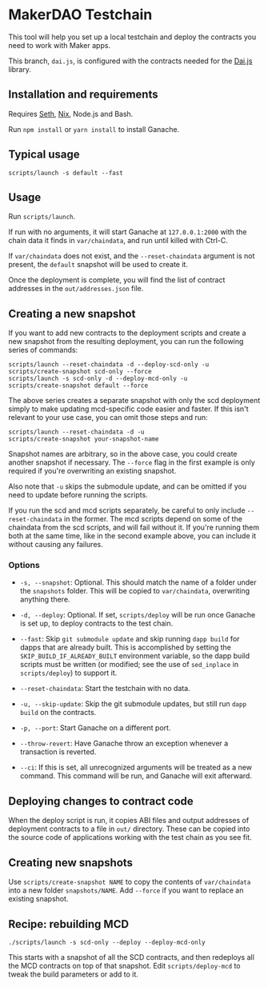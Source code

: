 # MakerDAO Testchain

This tool will help you set up a local testchain and deploy the contracts you need to work with Maker apps.

This branch, `dai.js`, is configured with the contracts needed for the [Dai.js](https://github.com/makerdao/dai.js) library.

## Installation and requirements

Requires [Seth](https://dapp.tools/seth/), [Nix](https://github.com/NixOS/nix), Node.js and Bash.

Run `npm install` or `yarn install` to install Ganache.

## Typical usage

```
scripts/launch -s default --fast
```

## Usage

Run `scripts/launch`.

If run with no arguments, it will start Ganache at `127.0.0.1:2000` with the chain data it finds in `var/chaindata`, and run until killed with Ctrl-C.

If `var/chaindata` does not exist, and the `--reset-chaindata` argument is not present, the `default` snapshot will be used to create it.

Once the deployment is complete, you will find the list of contract addresses in the `out/addresses.json` file.

## Creating a new snapshot

If you want to add new contracts to the deployment scripts and create a new snapshot from the resulting deployment, you can run the following series of commands:

```
scripts/launch --reset-chaindata -d --deploy-scd-only -u
scripts/create-snapshot scd-only --force
scripts/launch -s scd-only -d --deploy-mcd-only -u
scripts/create-snapshot default --force
```

The above series creates a separate snapshot with only the scd deployment simply to make updating mcd-specific code easier and faster. If this isn't relevant to your use case, you can omit those steps and run:

```
scripts/launch --reset-chaindata -d -u
scripts/create-snapshot your-snapshot-name
```

Snapshot names are arbitrary, so in the above case, you could create another snapshot if necessary. The `--force` flag in the first example is only required if you're overwriting an existing snapshot.

Also note that `-u` skips the submodule update, and can be omitted if you need to update before running the scripts.

If you run the scd and mcd scripts separately, be careful to only include `--reset-chaindata` in the former. The mcd scripts depend on some of the chaindata from the scd scripts, and will fail without it. If you're running them both at the same time, like in the second example above, you can include it without causing any failures.

### Options

* `-s, --snapshot`: Optional. This should match the name of a folder under the `snapshots` folder. This will be copied to `var/chaindata`, overwriting anything there.

* `-d, --deploy`: Optional. If set, `scripts/deploy` will be run once Ganache is set up, to deploy contracts to the test chain.

* `--fast`: Skip `git submodule update` and skip running `dapp build` for dapps that are already built. This is accomplished by setting the `SKIP_BUILD_IF_ALREADY_BUILT` environment variable, so the dapp build scripts must be written (or modified; see the use of `sed_inplace` in `scripts/deploy`) to support it.

* `--reset-chaindata`: Start the testchain with no data.

* `-u, --skip-update`: Skip the git submodule updates, but still run `dapp build` on the contracts.

* `-p, --port`: Start Ganache on a different port.

* `--throw-revert`: Have Ganache throw an exception whenever a transaction is reverted.

* `--ci`: If this is set, all unrecognized arguments will be treated as a new command. This command will be run, and Ganache will exit afterward.

## Deploying changes to contract code

When the deploy script is run, it copies ABI files and output addresses of deployment contracts to a file in `out/` directory. These can be copied into the source code of applications working with the test chain as you see fit.

## Creating new snapshots

Use `scripts/create-snapshot NAME` to copy the contents of `var/chaindata` into a new folder `snapshots/NAME`. Add `--force` if you want to replace an existing snapshot.

## Recipe: rebuilding MCD

```
./scripts/launch -s scd-only --deploy --deploy-mcd-only
```

This starts with a snapshot of all the SCD contracts, and then redeploys all the MCD contracts on top of that snapshot. Edit `scripts/deploy-mcd` to tweak the build parameters or add to it.
